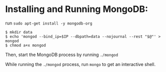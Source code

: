 # Installing and Running MongoDB:

run ``` sudo apt-get install -y mongodb-org ```

``` 
$ mkdir data
$ echo 'mongod --bind_ip=$IP --dbpath=data --nojournal --rest "$@"' > mongod
$ chmod a+x mongod 
```

Then, start the MongoDB process by running ``` ./mongod ``` 

While running the ``` ./mongod ``` process, run ``` mongo ``` to get an interactive shell.